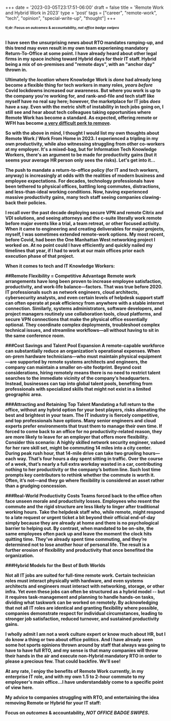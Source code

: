 +++
date = '2023-03-05T23:17:51-06:00'
draft = false
title = 'Remote Work and Hybrid Work in 2023'
type = 'post'
tags = ["career", "remote-work", "tech", "opinion", "special-write-up", "thought"]
+++

<div style="font-size: 11px;">
<b>tl;dr: Focus on <i>outcomes</i> & accountability, <i>not office badge swipes</i>
</div><br />

I have seen the unsurprising news about RTO mandates ramping-up, and this trend may even result in my own team experiening mandatory Return-To-Office at some point.  I have already heard about other legal firms in my space inching toward Hybrid days for their IT staff.  Hybrid being a mix of on-premises and "remote days", with an "anchor day" thrown in.<br />

Ultimately the <i>location</i> where Knowledge Work is <i>done</i> had already long become a flexible thing for tech workers in many roles, <i>years before</i> Covid lockdowns increased our awareness.  But where you work is up to the company you're working for, and rank-and-file and tech staff like myself have no real say here; however, the marketplace for IT jobs <i>does</i> have a say.  Even with the metric shift of instability in tech jobs going on, I still see and hear about tech colleagues taking opportunities where Remote Work has become a standard.  As expected, offering remote or WFH has become <a href="https://sloanreview.mit.edu/article/return-to-office-mandates-how-to-lose-your-best-performers/">a very difficult perk to remove</a>.<br />

So with the above in mind, I thought I would list my own thoughts about Remote Work / Work From Home in 2023.  I experienced a tripling in my own productivity, while also witnessing struggling from other co-workers at my employer.  It's a mixed-bag, but for Information Tech Knowledge Workers, there's an argument to be made for productivity gains (but it seems your average HR person only sees the risks).  Let's get into it... <br />

The push to mandate a return-to-office policy (for IT and tech workers, anyway) is increasingly at odds with the realities of modern business and employee expectations. For decades, technology professionals have been tethered to physical offices, battling long commutes, distractions, and less-than-ideal working conditions. Now, having experienced massive productivity gains, many tech staff seeing companies clawing-back their policies. <br /> 

I recall over the past decade deploying secure VPN and remote Citrix and VDI solutions, and seeing attorneys and the c-suite literally work remote before major events like a trial, a team retreat, or other focused activity.  When it came to engineering and creating deliverables for major projects, myself, I was sometimes extended remote-work options.  My most recent, before Covid, had been the One Manhattan West networking project I worked on.  At no point could I have efficiently and quickly nailed my timelines that year, if I had to work at our main offices prior each execution phase of that project. <br />

When it comes to tech and IT Knowledge Workers: 

##Remote Flexibility = Competitive Advantage
Remote work arrangements have long been proven to increase employee satisfaction, productivity, and work-life balance—factors.  That was true before 2020. IT professionals such as network engineers, cloud architects, cybersecurity analysts, and even certain levels of helpdesk support staff can often operate at peak efficiency from anywhere with a stable internet connection. Similarly, systems administrators, software developers, and project managers routinely use collaboration tools, cloud platforms, and secure VPN connections that make the physical office essentially optional. They coordinate complex deployments, troubleshoot complex technical issues, and streamline workflows—all without having to sit in the same conference room.

###Cost Savings and Talent Pool Expansion
A remote-capable workforce can substantially reduce an organization’s operational expenses. When on-prem hardware technicians—who must maintain physical equipment—are supported by remote systems architects and engineers, the company can maintain a smaller on-site footprint. Beyond cost considerations, hiring remotely means there is no need to restrict talent searches to the immediate vicinity of the company’s headquarters. Instead, businesses can tap into global talent pools, benefiting from professionals with specialized skills that might not exist in a limited geographic area.

###Attracting and Retaining Top Talent
Mandating a full return to the office, without any hybrid option for your best players, risks alienating the best and brightest in your team. The IT industry is fiercely competitive, and top professionals have options. Many senior engineers and cloud experts prefer environments that trust them to manage their own time. If forced to come back to an office for no productivity-related reason, they are more likely to leave for an employer that offers more flexibility. Consider this scenario: A highly skilled network security engineer, valued for her rare skill set, might be commuting 14 miles into a city center. During peak rush hour, that 14-mile drive can take two grueling hours—each way. That’s four hours a day spent sitting in traffic. Over the course of a week, that’s nearly a full extra workday wasted in a car, contributing nothing to her productivity or the company’s bottom line. Such lost time prompts key contributors to rethink whether the commute is worth it. Often, it’s not—and they go where flexibility is considered an asset rather than a grudging concession.

###Real-World Productivity Costs
Teams forced back to the office often face unseen morale and productivity losses. Employees who resent the commute and the rigid structure are less likely to linger after traditional working hours. Take the helpdesk staff who, while remote, might respond to a late request or urgent ticket a bit beyond their official end-of-day simply because they are already at home and there is no psychological barrier to helping out. By contrast, when mandated to be on-site, the same employees often pack up and leave the moment the clock hits quitting time. They’ve already spent time commuting, and they’re determined not to lose another hour of personal life. The result is a further erosion of flexibility and productivity that once benefited the organization.

###Hybrid Models for the Best of Both Worlds

Not all IT jobs are suited for full-time remote work. Certain technician roles must interact physically with hardware, and even systems architects and engineers must interact with networking, storage, or other infra. Yet even these jobs can often be structured as a hybrid model -- but it requires task-management and planning to handle hands-on tasks, dividing what taskwork can be worked on remotely. By acknowledging that not all IT roles are identical and granting flexibility where possible, companies demonstrate respect for individual circumstances, leading to stronger job satisfaction, reduced turnover, and sustained productivity gains.<br />

 I wholly admit I am not a work culture expert or know much about HR, but I do know a thing or two about office politics. And I have already seen some hot sports opinions thrown around by staff that always was going to have to have full RTO, and my sense is that many companies will throw their hands in the air and execute non-Hybrid mandatory RTO in order to please a precious few.  That could backfire. We'll see! <br />

 At any rate, I enjoy the benefits of Remote Work currently, in my enterprise IT role, and with my own 1.5 to 2-hour commute to my employeer's main office...I have understandably come to a specific point of view here. <br />

My advice to companies struggling with RTO, and entertaining the idea removing Remote or Hybrid for your IT staff: <br />

<b>Focus on <i>outcomes</i> & accountability, <i>NOT OFFICE BADGE SWIPES</i></b>.

